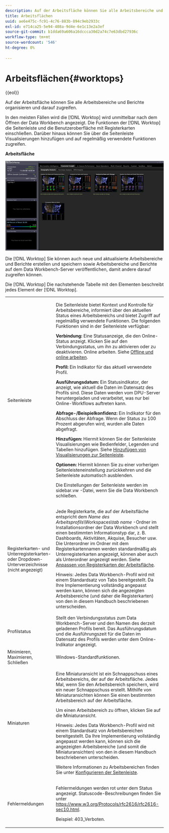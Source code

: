 ```yaml
---
description: Auf der Arbeitsfläche können Sie alle Arbeitsbereiche und Berichte organisieren und darauf zugreifen.
title: Arbeitsflächen
uuid: ae6e475c-fc91-4c76-883b-894c9eb2933c
exl-id: e714ca25-5e94-408a-9d4e-6e1c13e2a3ef
source-git-commit: b1dda69a606a16dccca30d2a74c7e63dbd27936c
workflow-type: tm+mt
source-wordcount: '546'
ht-degree: 0%

---
```


# Arbeitsflächen{#worktops}

{{eol}}

Auf der Arbeitsfläche können Sie alle Arbeitsbereiche und Berichte organisieren und darauf zugreifen.

In den meisten Fällen wird die [!DNL Worktop] wird unmittelbar nach dem Öffnen der Data Workbench angezeigt. Die Funktionen der [!DNL Worktop] die Seitenleiste und die Benutzeroberfläche mit Registerkarten einschließen. Darüber hinaus können Sie über die Seitenleiste Visualisierungen hinzufügen und auf regelmäßig verwendete Funktionen zugreifen.

**Arbeitsfläche**

![](assets/client-wktp.png)

Die [!DNL Worktop] Sie können auch neue und aktualisierte Arbeitsbereiche und Berichte erstellen und speichern sowie Arbeitsbereiche und Berichte auf dem Data Workbench-Server veröffentlichen, damit andere darauf zugreifen können.

Die [!DNL Worktop] Die nachstehende Tabelle mit den Elementen beschreibt jedes Element der [!DNL Worktop].

<table id="table_CB1DBB7DE8E2450A8C57601531BBD689">
 <tbody>
  <tr>
   <td colname="col1"> Seitenleiste </td>
   <td colname="col2"> <p>Die Seitenleiste bietet Kontext und Kontrolle für Arbeitsbereiche, informiert über den aktuellen Status eines Arbeitsbereichs und bietet Zugriff auf regelmäßig verwendete Funktionen. Die folgenden Funktionen sind in der Seitenleiste verfügbar: </p> <p> <b>Verbindung:</b> Eine Statusanzeige, die den Online-Status anzeigt. Klicken Sie auf den Verbindungsstatus, um ihn zu aktivieren oder zu deaktivieren. <span class="wintitle"> Online arbeiten</span>. Siehe <a href="../../home/c-get-started/c-off-on.md#concept-cef8758ede044b18b3558376c5eb9f54"> Offline und online arbeiten</a>. </p> <p> <b>Profil:</b> Ein Indikator für das aktuell verwendete Profil. </p> <p> <b>Ausführungsdatum: </b>Ein Statusindikator, der anzeigt, wie aktuell die Daten im Datensatz des Profils sind. Diese Daten werden vom DPU-Server heruntergeladen und verarbeitet, was nur bei Online-Workflows auftreten kann. </p> <p> <b>Abfrage-/Beispielkonfidenz:</b> Ein Indikator für den Abschluss der Abfrage. Wenn der Status zu 100 Prozent abgerufen wird, wurden alle Daten abgefragt. </p> <p> <b>Hinzufügen:</b> Hiermit können Sie der Seitenleiste Visualisierungen wie Bedienfelder, Legenden und Tabellen hinzufügen. Siehe <a href="../../home/c-get-started/c-config-sidebar.md#section-666f70a405db4f8d8eaffa567ffcac06"> Hinzufügen von Visualisierungen zur Seitenleiste</a>. </p> <p> <b>Optionen:</b> Hiermit können Sie zu einer vorherigen Seitenleisteneinstellung zurückkehren und die Seitenleiste automatisch ausblenden. </p> <p>Die Einstellungen der Seitenleiste werden im <span class="filepath"> sidebar.vw</span> -Datei, wenn Sie die Data Workbench schließen. </p> </td>
  </tr>
  <tr>
   <td colname="col1"> <p>Registerkarten- und Unterregisterkarten- oder Dropdown-Unterverzeichnisse (nicht angezeigt) </p> </td>
   <td colname="col2"> <p>Jede Registerkarte, die auf der <span class="wintitle"> Arbeitsfläche</span> entspricht dem <i>Name des Arbeitsprofils</i>\Workspaces\<i>tab name</i> -Ordner im Installationsordner der Data Workbench und stellt einen bestimmten Informationstyp dar, z. B. Dashboards, Aktivitäten, Akquise, Besucher usw. Die Unterordner im Ordner mit dem Registerkartennamen werden standardmäßig als Unterregisterkarten angezeigt, können aber auch als Unterordner angezeigt werden. Siehe <a href="../../home/c-get-started/c-intf-anlys-ftrs/c-cstm-wktp-tabs/c-cstm-wktp-tabs.md#concept-0f1e6061b03949199326dc6df71a52bc"> Anpassen von Registerkarten der Arbeitsfläche</a>. </p> <p> <p>Hinweis: Jedes Data Workbench-Profil wird mit einem Standardsatz von Tabs bereitgestellt. Da Ihre Implementierung vollständig angepasst werden kann, können sich die angezeigten Arbeitsbereiche (und daher die Registerkarten) von den in diesem Handbuch beschriebenen unterscheiden. </p> </p> </td>
  </tr>
  <tr>
   <td colname="col1"> Profilstatus </td>
   <td colname="col2"> Stellt den Verbindungsstatus zum Data Workbench-Server und den Namen des derzeit geladenen Profils bereit. Das Ausführungsdatum und die Ausführungszeit für die Daten im Datensatz des Profils werden unter dem Online-Indikator angezeigt. </td>
  </tr>
  <tr>
   <td colname="col1"> Minimieren, Maximieren, Schließen </td>
   <td colname="col2"> Windows-Standardfunktionen. </td>
  </tr>
  <tr>
   <td colname="col1"> Miniaturen </td>
   <td colname="col2"> <p>Eine Miniaturansicht ist ein Schnappschuss eines Arbeitsbereichs, der auf der <span class="wintitle"> Arbeitsfläche</span>. Jedes Mal, wenn Sie den Arbeitsbereich speichern, wird ein neuer Schnappschuss erstellt. Mithilfe von Miniaturansichten können Sie einen bestimmten Arbeitsbereich auf der <span class="wintitle"> Arbeitsfläche</span>. </p> <p>Um einen Arbeitsbereich zu öffnen, klicken Sie auf die Miniaturansicht. </p> <p> <p>Hinweis: Jedes Data Workbench-Profil wird mit einem Standardsatz von Arbeitsbereichen bereitgestellt. Da Ihre Implementierung vollständig angepasst werden kann, können sich die angezeigten Arbeitsbereiche (und somit die Miniaturansichten) von den in diesem Handbuch beschriebenen unterscheiden. </p> </p> <p>Weitere Informationen zu Arbeitsbereichen finden Sie unter <a href="../../home/c-get-started/c-config-sidebar.md#concept-41db771b302e43018e5a9daa40b397e6"> Konfigurieren der Seitenleiste</a>. </p> </td>
  </tr>
  <tr>
   <td colname="col1"> Fehlermeldungen </td>
   <td colname="col2"> <p>Fehlermeldungen werden rot unter dem Status angezeigt. Statuscode-Beschreibungen finden Sie unter <a href="https://www.w3.org/Protocols/rfc2616/rfc2616-sec10.html" format="http" scope="external"> https://www.w3.org/Protocols/rfc2616/rfc2616-sec10.html</a>. </p> <p>Beispiel: 403_Verboten. </p> </td>
  </tr>
 </tbody>
</table>
